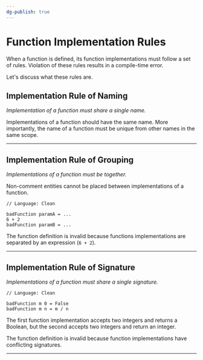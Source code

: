 ```yaml
---
dg-publish: true
---
```


# Function Implementation Rules

When a function is defined, its function implementations must follow a set of rules.
Violation of these rules results in a compile-time error.

Let's discuss what these rules are.

## Implementation Rule of Naming

*Implementation of a function must share a single name.*

Implementations of a function should have the same name.
More importantly, the name of a function must be unique from other names in the same scope.

---

## Implementation Rule of Grouping

*Implementations of a function must be together.*

Non-comment entities cannot be placed between implementations of a function.

```Clean
// Language: Clean

badFunction paramA = ...
6 + 2
badFunction paramB = ...
```

The function definition is invalid because functions implementations are separated by an expression (`6 + 2`).

---

## Implementation Rule of Signature

*Implementations of a function must share a single signature.*

```Clean
// Language: Clean

badFunction m 0 = False
badFunction m n = m / n
```

The first function implementation accepts two integers and returns a Boolean, but the second accepts two integers and return an integer.

The function definition is invalid because function implementations have conflicting signatures.

---
